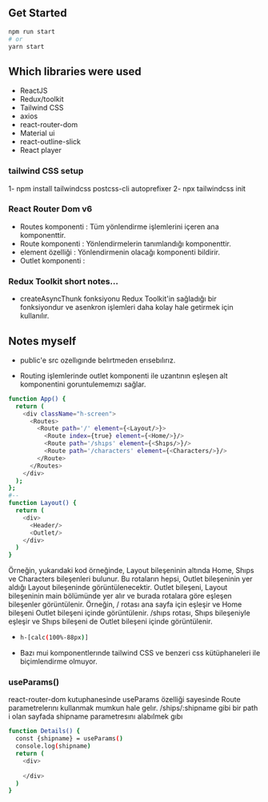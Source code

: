 ## Get Started

```bash
npm run start
# or
yarn start
```
## Which libraries were used
- ReactJS
- Redux/toolkit
- Tailwind CSS
- axios
- react-router-dom
- Material ui
- react-outline-slick
- React player
 
### tailwind CSS setup
1- npm install tailwindcss postcss-cli autoprefixer
2- npx tailwindcss init 

### React Router Dom v6
- Routes komponenti : Tüm yönlendirme işlemlerini içeren ana komponenttir. 
- Route komponenti : Yönlendirmelerin tanımlandığı komponenttir. 
- element özelliği : Yönlendirmenin olacağı komponenti bildirir.
- Outlet komponenti :
  
### Redux Toolkit short notes...

- createAsyncThunk fonksiyonu Redux Toolkit'in sağladığı bir fonksiyondur ve asenkron işlemleri daha kolay hale getirmek için kullanılır.


## Notes myself

- public'e src ozellıgınde belırtmeden erısebılırız.

- Routing işlemlerinde outlet komponenti ile uzantının eşleşen alt komponentini goruntulememızı sağlar.
  
```bash
function App() {
  return (
    <div className="h-screen">
      <Routes>
        <Route path='/' element={<Layout/>}>
          <Route index={true} element={<Home/>}/>
          <Route path='/shıps' element={<Shıps/>}/>
          <Route path='/characters' element={<Characters/>}/>
        </Route>
      </Routes>
    </div>
  );
};
#--
function Layout() {
  return (
    <div>
      <Header/>
      <Outlet/>
    </div>
  )
}

```
Örneğin, yukarıdaki kod örneğinde, Layout bileşeninin altında Home, Shıps ve Characters bileşenleri bulunur. Bu rotaların hepsi, Outlet bileşeninin yer aldığı Layout bileşeninde görüntülenecektir.
Outlet bileşeni, Layout bileşeninin main bölümünde yer alır ve burada rotalara göre eşleşen bileşenler görüntülenir. Örneğin, / rotası ana sayfa için eşleşir ve Home bileşeni Outlet bileşeni içinde görüntülenir. /shıps rotası, Shıps bileşeniyle eşleşir ve Shıps bileşeni de Outlet bileşeni içinde görüntülenir.

- 
  ```bash
  h-[calc(100%-88px)]
  ```

- Bazı mui komponentlerınde tailwind CSS ve benzeri css kütüphaneleri ile biçimlendirme olmuyor. 

### useParams() 

react-router-dom kutuphanesinde useParams özelliği sayesinde Route parametrelerını kullanmak mumkun hale gelır. /ships/:shipname gibi bir path i olan sayfada shipname parametresını alabılmek gıbı

```bash
function Details() {
  const {shipname} = useParams()
  console.log(shipname)
  return (
    <div>
      
    </div>
  )
}
```